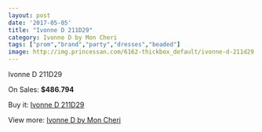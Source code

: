 ```yaml
---
layout: post
date: '2017-05-05'
title: "Ivonne D 211D29"
category: Ivonne D by Mon Cheri
tags: ["prom","brand","party","dresses","beaded"]
image: http://img.princessan.com/6162-thickbox_default/ivonne-d-211d29.jpg
---
```

Ivonne D 211D29

On Sales: **$486.794**
<a href="https://www.princessan.com/en/ivonne-d-by-mon-cheri/2828-ivonne-d-211d29.html"><amp-img layout="responsive" width="600" height="600" src="//img.princessan.com/6162-thickbox_default/ivonne-d-211d29.jpg" alt="Ivonne D 211D29 0" /></a>
<a href="https://www.princessan.com/en/ivonne-d-by-mon-cheri/2828-ivonne-d-211d29.html"><amp-img layout="responsive" width="600" height="600" src="//img.princessan.com/6163-thickbox_default/ivonne-d-211d29.jpg" alt="Ivonne D 211D29 1" /></a>

Buy it: [Ivonne D 211D29](https://www.princessan.com/en/ivonne-d-by-mon-cheri/2828-ivonne-d-211d29.html "Ivonne D 211D29")

View more: [Ivonne D by Mon Cheri](https://www.princessan.com/en/23-ivonne-d-by-mon-cheri "Ivonne D by Mon Cheri")